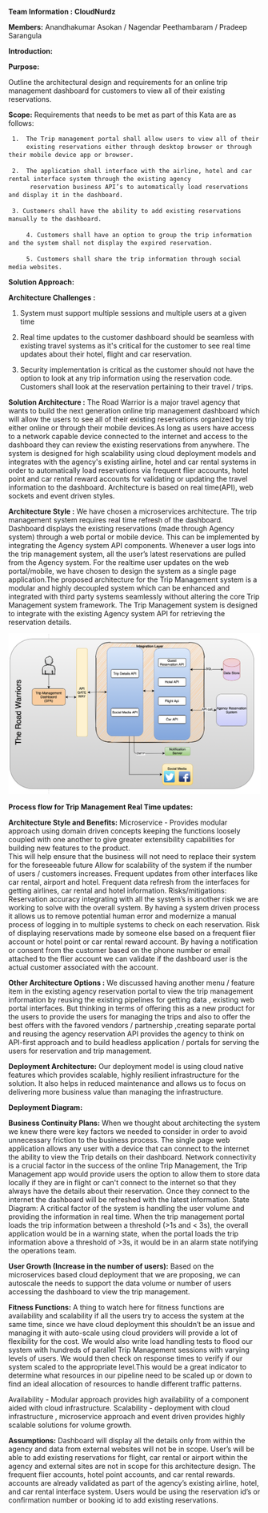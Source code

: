 **Team Information :** **CloudNurdz**

**Members:** Anandhakumar Asokan / Nagendar Peethambaram / Pradeep Sarangula

 
**Introduction:**
  
  **Purpose:**
  
   Outline the architectural design and requirements for an online trip management dashboard for customers to view all of their existing reservations.
  
  **Scope:**
      Requirements that needs to be met as part of this Kata are as follows:  
		
	 1.  The Trip management portal shall allow users to view all of their 
		 existing reservations either through desktop browser or through their mobile device app or browser.  
		
	 2.  The application shall interface with the airline, hotel and car rental interface system through the existing agency 
		  reservation business API’s to automatically load reservations and display it in the dashboard.  
		 
	 3. Customers shall have the ability to add existing reservations manually to the dashboard.
		 
         4. Customers shall have an option to group the trip information and the system shall not display the expired reservation. 
		 
         5. Customers shall share the trip information through social media websites. 
 
****Solution Approach:****

**Architecture Challenges :**
 
  1. System must support multiple sessions and multiple users at a given time 
 
  2. Real time updates to the customer dashboard should be seamless with existing travel systems as it's critical for the customer
     to see real time updates about their hotel, flight and car reservation.
 
  3. Security implementation is critical as the customer should not have the option to look at any trip information 
     using the reservation code. Customers shall look at the reservation pertaining to their travel / trips.

**Solution Architecture :**
	The Road Warrior is a major travel agency that wants to build the next generation online trip management dashboard which will allow the users to see all of their existing reservations organized by trip either online or through their mobile devices.As long as users have access to a network capable device connected to the internet and access to the dashboard they can review the existing reservations from anywhere. The system is designed for high scalability using cloud deployment models and integrates with the agency's existing airline, hotel and car rental systems in order to automatically load reservations via frequent flier accounts, hotel point and car rental reward accounts for validating or updating the travel information to the dashboard. Architecture is based on real time(API), web sockets and event driven styles. 

**Architecture Style :**
We have chosen a microservices architecture. The trip management system requires real time refresh of the dashboard. Dashboard displays the existing reservations (made through Agency system) through a web portal or mobile device. This can be implemented by integrating the Agency system API components. Whenever a user logs into the trip management system, all the user’s latest reservations are pulled from the Agency system. For the realtime user updates on the web portal/mobile, we have chosen to design the system as a single page application.The proposed architecture for the Trip Management system is a modular and highly decoupled system which can be enhanced and integrated with third party systems seamlessly without altering the core Trip Management system framework. The Trip Management system is designed to integrate with the existing Agency system API for retrieving the reservation details.

![**Architecture Diagram:**](Architecture/Logical/Logical_Architecture.png)

**Process flow for Trip Management Real Time updates:**

**Architecture Style and Benefits:**
Microservice - Provides modular approach using domain driven concepts keeping the functions loosely coupled with one another to give greater extensibility capabilities for building new features to the product.  
This will help ensure that the business will not need to replace their system for the foreseeable future
Allow for scalability of the system if the number of users / customers  increases.
Frequent updates from other interfaces like car rental, airport and hotel.
Frequent data refresh from the interfaces for getting airlines, car rental and hotel information. 
Risks/mitigations: 
Reservation accuracy integrating with all the system’s is another risk we are working to solve with the overall system. By having a system driven process it allows us to remove potential human error and modernize a manual process of logging in to multiple systems to check on each reservation.
Risk of displaying reservations made by someone else based on a frequent flier account or hotel point or car rental reward account. By having a notification or consent from the customer based on the phone number or email attached to the flier account we can validate if the dashboard user is the actual customer associated with the account.

**Other Architecture Options :**
 	We discussed having another menu / feature item in the existing agency reservation portal to view the trip management information by reusing the existing pipelines for getting data , existing web portal interfaces. But thinking in terms of offering this as a new product for the users to provide the users for managing the trips and also to offer the best offers with the favored vendors / partnership ,creating separate portal and reusing the agency reservation API provides the agency to think on API-first approach and to build headless application / portals for serving the users for reservation and trip management. 

**Deployment Architecture:**
Our deployment model is using cloud native features which provides scalable, highly resilient infrastructure for the solution. It also helps in reduced maintenance and allows us to focus on delivering more business value than managing the infrastructure. 

**Deployment Diagram:**


**Business Continuity Plans:**
When we thought about architecting the system we knew there were key factors we needed to consider in order to avoid unnecessary friction to the business process. The single page web application allows any user with a device that can connect to the internet the ability to view the Trip details on their dashboard.  Network connectivity is a crucial factor in the success of the online Trip Management, the Trip Management app would provide users the option to allow them to store data locally if they are in flight or can't connect to the internet so that they always have the details about their reservation. Once they connect to the internet the dashboard will be refreshed with the latest information.
State Diagram:
	A critical factor of the system is handling the user volume and providing the information in real time.  When the trip management portal loads the trip information between a threshold (>1s and < 3s), the overall application would be in a warning state, when the portal loads the trip information above a threshold of >3s, it would be in an alarm state notifying the operations team. 

**User Growth (Increase in the number of users):**
Based on the microservices based cloud deployment that we are proposing, we can autoscale the needs to support the data volume or number of users accessing the dashboard to view the trip management.

**Fitness Functions:**
A thing to watch here for fitness functions are availability and scalability if all the users try to access the system at the same time, since we have cloud deployment this shouldn’t be an issue and managing it with auto-scale using cloud providers will provide a lot of flexibility for the cost. We would also write load handling tests to flood our system with hundreds of parallel Trip Management sessions with varying levels of users. We would then check on response times to verify if our system scaled to the appropriate level.This would be a great indicator to determine what resources in our pipeline need to be scaled up or down to find an ideal allocation of resources to handle different traffic patterns. 

Availability - Modular approach provides high availability of a component aided with cloud infrastructure. 
Scalability - deployment with cloud infrastructure , microservice approach and event driven provides highly scalable solutions for volume growth.


**Assumptions:**
Dashboard will display all the details only from within the agency and data from external websites will not be in scope.
User’s will be able to add existing reservations for flight, car rental or airport within the agency and external sites are not in scope for this architecture design.
The frequent flier accounts, hotel point accounts, and car rental rewards. accounts are already validated as part of the agency’s existing airline, hotel, and car rental interface system.
Users would be using the reservation id’s or confirmation number or booking id to add existing reservations.
 
 
 



